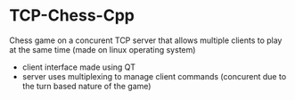 # TCP-Chess-Cpp

Chess game on a concurent TCP server that allows multiple clients to play at the same time (made on linux operating system)

- client interface made using QT
- server uses multiplexing to manage client commands (concurent due to the turn based nature of the game)
